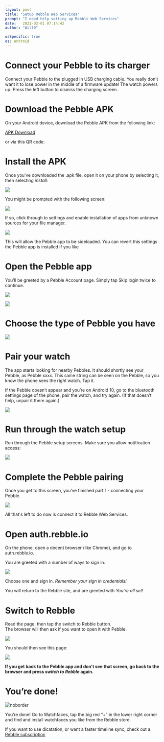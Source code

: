 ```yaml
---
layout: post
title: "Setup Rebble Web Services"
prompt: "I need help setting up Rebble Web Services"
date:   2021-02-01 07:14:42
author: "Will0"

osSpecific: true
os: android
---
```


# Connect your Pebble to its charger   

Connect your Pebble to the plugged in USB charging cable. You really don’t want it to lose power in the middle of a firmware update! The watch powers up. Press the left button to dismiss the charging screen.

# Download the Pebble APK

On your Android device, download the Pebble APK from the following link:

[APK Download](https://www.apkmirror.com/apk/pebble-technology-corp/pebble/pebble-4-4-2-1405-62d45d7d7-endframe-release/pebble-4-4-2-1405-62d45d7d7-endframe-android-apk-download/)

<notmobile>

or via this QR code:   

<qr url="https://www.apkmirror.com/apk/pebble-technology-corp/pebble/pebble-4-4-2-1405-62d45d7d7-endframe-release/pebble-4-4-2-1405-62d45d7d7-endframe-android-apk-download/" />

</notmobile>
   
# Install the APK

Once you've downloaded the .apk file, open it on your phone by selecting it, then selecting *install*:   

![](/images/setup/3.png)

You might be prompted with the following screen:

![](/images/setup/1.png)

If so, click through to settings and enable installation of apps from unknown sources for your file manager. 

![](/images/setup/2.png)

This will allow the Pebble app to be sideloaded. You can revert this settings the Pebble app is installed if you like

# Open the Pebble app

You’ll be greeted by a Pebble Account page. Simply tap Skip login twice to continue.

![](/images/setup/4.png)

![](/images/setup/5.png)

# Choose the type of Pebble you have

![](/images/setup/6.png)

# Pair your watch

The app starts looking for nearby Pebbles. It should shortly see your Pebble, as Pebble xxxx. This same string can be seen on the Pebble, so you know the phone sees the right watch. Tap it.   

If the Pebble doesn’t appear and you’re on Android 10, go to the bluetooth settings page of the phone, pair the watch, and try again. (If that doesn’t help, unpair it there again.)

![](/images/setup/7.png)

# Run through the watch setup

Run through the Pebble setup screens. Make sure you allow notification access:

![](/images/setup/8.png)

# Complete the Pebble pairing

Once you get to this screen, you've finished part 1 - connecting your Pebble.   
   
![](/images/setup/9.png)   
   

All that's left to do now is connect it to Rebble Web Services.

# Open auth.rebble.io

On the phone, open a decent browser (like Chrome), and go to auth.rebble.io.

<notmobile>
    <qr url="https://auth.rebble.io" />
</notmobile>

   
You are greeted with a number of ways to sign in.    

![](/images/setup/10.png)   

Choose one and sign in. *Remember your sign in credentials!*

You will return to the Rebble site, and are greeted with *You’re all set!*   


# Switch to Rebble 

Read the page, then tap the switch to Rebble button.   
The browser will then ask if you want to open it with Pebble.

![](/images/setup/11.png)

You should then see this page:

![](/images/setup/12.png)

**If you get back to the Pebble app and don't see that screen, go back to the browser and press *switch to Rebble* again.**

# You’re done!

![noborder](/images/setup/13.png)

You’re done! Go to Watchfaces, tap the big red “+” in the lower right corner and find and install watchfaces you like from the Rebble store.

If you want to use dicatation, or want a faster timeline sync, check out a [Rebble subscription](/topic/subscription)